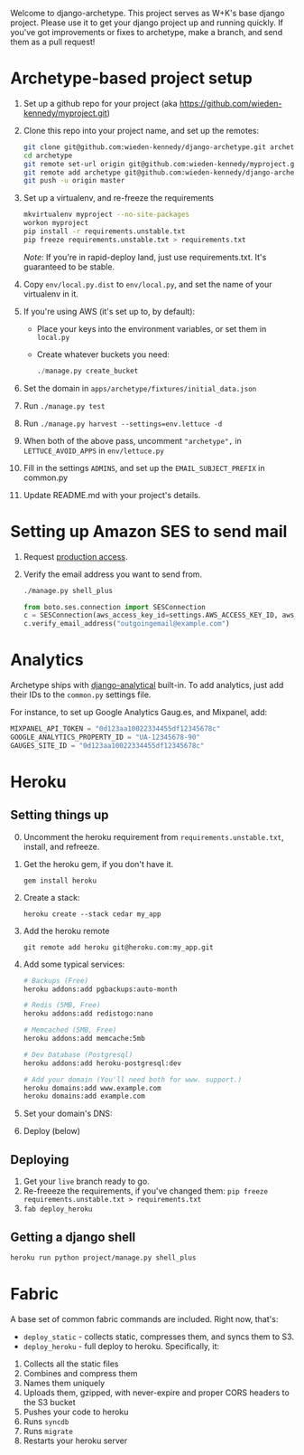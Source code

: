 Welcome to django-archetype.  This project serves as W+K's base django project.  Please use it to get your django project up and running quickly. If you've got improvements or fixes to archetype, make a branch, and send them as a pull request!


Archetype-based project setup
=============================

1. Set up a github repo for your project (aka https://github.com/wieden-kennedy/myproject.git)
1. Clone this repo into your project name, and set up the remotes:

    ```bash
    git clone git@github.com:wieden-kennedy/django-archetype.git archetype
    cd archetype
    git remote set-url origin git@github.com:wieden-kennedy/myproject.git
    git remote add archetype git@github.com:wieden-kennedy/django-archetype.git
    git push -u origin master
    ```

1. Set up a virtualenv, and re-freeze the requirements

    ```bash
    mkvirtualenv myproject --no-site-packages
    workon myproject
    pip install -r requirements.unstable.txt
    pip freeze requirements.unstable.txt > requirements.txt
    ```

    *Note*: If you're in rapid-deploy land, just use requirements.txt. It's guaranteed to be stable.

1. Copy `env/local.py.dist` to `env/local.py`, and set the name of your virtualenv in it.

1.  If you're using AWS (it's set up to, by default):
    * Place your keys into the environment variables, or set them in `local.py`
    * Create whatever buckets you need:

        ```python
        ./manage.py create_bucket
        ```

1.  Set the domain in `apps/archetype/fixtures/initial_data.json`
1.  Run `./manage.py test`
1.  Run `./manage.py harvest --settings=env.lettuce -d`
1.  When both of the above pass, uncomment `"archetype",` in `LETTUCE_AVOID_APPS` in `env/lettuce.py`
1.  Fill in the settings `ADMINS`, and set up the `EMAIL_SUBJECT_PREFIX` in common.py
1.  Update README.md with your project's details.


Setting up Amazon SES to send mail
==================================

1.  Request [production access](http://aws.amazon.com/ses/fullaccessrequest/).
1.  Verify the email address you want to send from.

    ```bash
    ./manage.py shell_plus
    ```

    ```python
    from boto.ses.connection import SESConnection
    c = SESConnection(aws_access_key_id=settings.AWS_ACCESS_KEY_ID, aws_secret_access_key=settings.AWS_SECRET_ACCESS_KEY)
    c.verify_email_address("outgoingemail@example.com")
    ```

Analytics
=========

Archetype ships with [django-analytical](http://packages.python.org/django-analytical/) built-in.  To add analytics, just add their IDs to the `common.py` settings file.

For instance, to set up Google Analytics Gaug.es, and Mixpanel, add:

```python
MIXPANEL_API_TOKEN = "0d123aa10022334455df12345678c"
GOOGLE_ANALYTICS_PROPERTY_ID = "UA-12345678-90"
GAUGES_SITE_ID = "0d123aa10022334455df12345678c"
```

Heroku
======

Setting things up
-----------------

0. Uncomment the heroku requirement from `requirements.unstable.txt`, install, and refreeze.

0. Get the heroku gem, if you don't have it.

    ```gem install heroku```

1. Create a stack:

    ```heroku create --stack cedar my_app```

1. Add the heroku remote

    ```git remote add heroku git@heroku.com:my_app.git```

2. Add some typical services:

    ```bash
    # Backups (Free)
    heroku addons:add pgbackups:auto-month

    # Redis (5MB, Free)
    heroku addons:add redistogo:nano

    # Memcached (5MB, Free)
    heroku addons:add memcache:5mb

    # Dev Database (Postgresql)
    heroku addons:add heroku-postgresql:dev

    # Add your domain (You'll need both for www. support.)
    heroku domains:add www.example.com
    heroku domains:add example.com
    ```

3. Set your domain's DNS:

4. Deploy (below)


Deploying
---------

1. Get your `live` branch ready to go.
2. Re-freeeze the requirements, if you've changed them: `pip freeze requirements.unstable.txt > requirements.txt`
3. ```fab deploy_heroku```


Getting a django shell
----------------------

```bash
heroku run python project/manage.py shell_plus
```



Fabric
======

A base set of common fabric commands are included. Right now, that's:

* `deploy_static` - collects static, compresses them, and syncs them to S3.
* `deploy_heroku` - full deploy to heroku. Specifically, it:

1. Collects all the static files
1. Combines and compress them
1. Names them uniquely
1. Uploads them, gzipped, with never-expire and proper CORS headers to the S3 bucket
1. Pushes your code to heroku
1. Runs `syncdb`
1. Runs `migrate`
1. Restarts your heroku server
